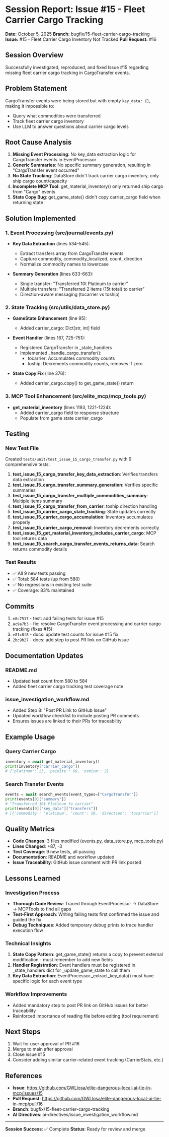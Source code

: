 # Session Report: Issue #15 - Fleet Carrier Cargo Tracking

**Date:** October 5, 2025
**Branch:** bugfix/15-fleet-carrier-cargo-tracking
**Issue:** #15 - Fleet Carrier Cargo Inventory Not Tracked
**Pull Request:** #16

## Session Overview

Successfully investigated, reproduced, and fixed Issue #15 regarding missing fleet carrier cargo tracking in CargoTransfer events.

## Problem Statement

CargoTransfer events were being stored but with empty `key_data: {}`, making it impossible to:
- Query what commodities were transferred
- Track fleet carrier cargo inventory
- Use LLM to answer questions about carrier cargo levels

## Root Cause Analysis

1. **Missing Event Processing**: No key_data extraction logic for CargoTransfer events in EventProcessor
2. **Generic Summaries**: No specific summary generation, resulting in "CargoTransfer event occurred"
3. **No State Tracking**: DataStore didn't track carrier cargo inventory, only ship cargo count/capacity
4. **Incomplete MCP Tool**: get_material_inventory() only returned ship cargo from "Cargo" events
5. **State Copy Bug**: get_game_state() didn't copy carrier_cargo field when returning state

## Solution Implemented

### 1. Event Processing (src/journal/events.py)
- **Key Data Extraction** (lines 534-545):
  - Extract transfers array from CargoTransfer events
  - Capture commodity, commodity_localized, count, direction
  - Normalize commodity names to lowercase

- **Summary Generation** (lines 633-663):
  - Single transfer: "Transferred 10t Platinum to carrier"
  - Multiple transfers: "Transferred 2 items (15t total) to carrier"
  - Direction-aware messaging (tocarrier vs toship)

### 2. State Tracking (src/utils/data_store.py)
- **GameState Enhancement** (line 95):
  - Added carrier_cargo: Dict[str, int] field

- **Event Handler** (lines 167, 725-751):
  - Registered CargoTransfer in _state_handlers
  - Implemented _handle_cargo_transfer():
    - tocarrier: Accumulates commodity counts
    - toship: Decrements commodity counts, removes if zero

- **State Copy Fix** (line 376):
  - Added carrier_cargo.copy() to get_game_state() return

### 3. MCP Tool Enhancement (src/elite_mcp/mcp_tools.py)
- **get_material_inventory** (lines 1193, 1221-1224):
  - Added carrier_cargo field to response structure
  - Populate from game state carrier_cargo

## Testing

### New Test File
Created `tests/unit/test_issue_15_cargo_transfer.py` with 9 comprehensive tests:

1. **test_issue_15_cargo_transfer_key_data_extraction**: Verifies transfers data extraction
2. **test_issue_15_cargo_transfer_summary_generation**: Verifies specific summaries
3. **test_issue_15_cargo_transfer_multiple_commodities_summary**: Multiple items summary
4. **test_issue_15_cargo_transfer_from_carrier**: toship direction handling
5. **test_issue_15_carrier_cargo_state_tracking**: State updates correctly
6. **test_issue_15_carrier_cargo_accumulation**: Inventory accumulates properly
7. **test_issue_15_carrier_cargo_removal**: Inventory decrements correctly
8. **test_issue_15_get_material_inventory_includes_carrier_cargo**: MCP tool returns data
9. **test_issue_15_search_cargo_transfer_events_returns_data**: Search returns commodity details

### Test Results
- ✅ All 9 new tests passing
- ✅ Total: 584 tests (up from 580)
- ✅ No regressions in existing test suite
- ✅ Coverage: 83% maintained

## Commits

1. `e8c7517` - test: add failing tests for issue #15
2. `ac9a7b3` - fix: resolve CargoTransfer event processing and carrier cargo tracking (fixes #15)
3. `e81c8f8` - docs: update test counts for issue #15 fix
4. `2bc9b27` - docs: add step to post PR link on GitHub issue

## Documentation Updates

### README.md
- Updated test count from 580 to 584
- Added fleet carrier cargo tracking test coverage note

### issue_investigation_workflow.md
- Added Step 8: "Post PR Link to GitHub Issue"
- Updated workflow checklist to include posting PR comments
- Ensures issues are linked to their PRs for traceability

## Example Usage

### Query Carrier Cargo
```python
inventory = await get_material_inventory()
print(inventory["carrier_cargo"])
# {'platinum': 23, 'painite': 68, 'osmium': 2}
```

### Search Transfer Events
```python
events = await search_events(event_types=["CargoTransfer"])
print(events[0]["summary"])
# "Transferred 10t Platinum to carrier"
print(events[0]["key_data"]["transfers"])
# [{'commodity': 'platinum', 'count': 10, 'direction': 'tocarrier'}]
```

## Quality Metrics

- **Code Changes**: 3 files modified (events.py, data_store.py, mcp_tools.py)
- **Lines Changed**: +87, -3
- **Test Coverage**: 9 new tests, all passing
- **Documentation**: README and workflow updated
- **Issue Traceability**: GitHub issue comment with PR link posted

## Lessons Learned

### Investigation Process
- **Thorough Code Review**: Traced through EventProcessor → DataStore → MCPTools to find all gaps
- **Test-First Approach**: Writing failing tests first confirmed the issue and guided the fix
- **Debug Techniques**: Added temporary debug prints to trace handler execution flow

### Technical Insights
1. **State Copy Pattern**: get_game_state() returns a copy to prevent external modification - must remember to add new fields
2. **Handler Registration**: Event handlers must be registered in _state_handlers dict for _update_game_state to call them
3. **Key Data Extraction**: EventProcessor._extract_key_data() must have specific logic for each event type

### Workflow Improvements
- Added mandatory step to post PR link on GitHub issues for better traceability
- Reinforced importance of reading file before editing (tool requirement)

## Next Steps

1. Wait for user approval of PR #16
2. Merge to main after approval
3. Close issue #15
4. Consider adding similar carrier-related event tracking (CarrierStats, etc.)

## References

- **Issue**: https://github.com/GWLlosa/elite-dangerous-local-ai-tie-in-mcp/issues/15
- **Pull Request**: https://github.com/GWLlosa/elite-dangerous-local-ai-tie-in-mcp/pull/16
- **Branch**: bugfix/15-fleet-carrier-cargo-tracking
- **AI Directives**: ai-directives/issue_investigation_workflow.md

---

**Session Success**: ✅ Complete
**Status**: Ready for review and merge
